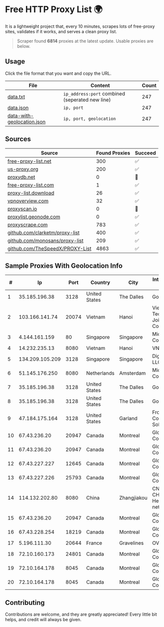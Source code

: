 
# Free HTTP Proxy List 🌍

It is a lightweight project that, every 10 minutes, scrapes lots of free-proxy sites, validates if it works, and serves a clean proxy list.


> Scraper found **6814** proxies at the latest update. Usable proxies are below.

## Usage

Click the file format that you want and copy the URL.


|File|Content|Count|
|----|-------|-----|
|[data.txt](https://raw.githubusercontent.com/themiralay/Proxy-List-World/master/data.txt)|`ip_address:port` combined (seperated new line)|247|
|[data.json](https://raw.githubusercontent.com/themiralay/Proxy-List-World/master/data.json)|`ip, port`|247|
|[data-with-geolocation.json](https://raw.githubusercontent.com/themiralay/Proxy-List-World/master/data-with-geolocation.json)|`ip, port, geolocation`|247|

## Sources

|Source|Found Proxies|Succeed|
|------|-------------|-------|
|[free-proxy-list.net](https://free-proxy-list.net)|300|✅|
|[us-proxy.org](https://www.us-proxy.org)|200|✅|
|[proxydb.net](http://proxydb.net)|0|🚫|
|[free-proxy-list.com](https://free-proxy-list.com/?page=&port=&type%5B%5D=http&type%5B%5D=https&up_time=0&search=Search)|1|✅|
|[proxy-list.download](https://www.proxy-list.download/HTTP)|26|✅|
|[vpnoverview.com](https://vpnoverview.com/privacy/anonymous-browsing/free-proxy-servers)|32|✅|
|[proxyscan.io](https://www.proxyscan.io)|0|🚫|
|[proxylist.geonode.com](https://proxylist.geonode.com/api/proxy-list?limit=300&page=1&sort_by=lastChecked&sort_type=desc&protocols=http,https)|0|✅|
|[proxyscrape.com](https://api.proxyscrape.com/v2/?request=displayproxies&protocol=http&timeout=10000&country=all&ssl=all&anonymity=all)|783|✅|
|[github.com/clarketm/proxy-list](https://raw.githubusercontent.com/clarketm/proxy-list/master/proxy-list-raw.txt)|400|✅|
|[github.com/monosans/proxy-list](https://raw.githubusercontent.com/monosans/proxy-list/main/proxies/http.txt)|209|✅|
|[github.com/TheSpeedX/PROXY-List](https://raw.githubusercontent.com/TheSpeedX/PROXY-List/master/http.txt)|4863|✅|


## Sample Proxies With Geolocation Info

|#|Ip|Port|Country|City|Internet Service Provider|
|-|--|----|-------|----|-------------------------|
|1|35.185.196.38|3128|United States|The Dalles|Google LLC|
|2|103.166.141.74|20074|Vietnam|Hanoi|Viet NAM Cloud Technology Joint Stock Company|
|3|4.144.161.159|80|Singapore|Singapore|Microsoft Corporation|
|4|14.232.235.13|8080|Vietnam|Hanoi|VNPT|
|5|134.209.105.209|3128|Singapore|Singapore|DigitalOcean, LLC|
|6|51.145.176.250|8080|Netherlands|Amsterdam|Microsoft Corporation|
|7|35.185.196.38|3128|United States|The Dalles|Google LLC|
|8|35.185.196.38|3128|United States|The Dalles|Google LLC|
|9|47.184.175.164|3128|United States|Garland|Frontier Communications Solutions|
|10|67.43.236.20|20947|Canada|Montreal|GloboTech Communications|
|11|67.43.236.20|20947|Canada|Montreal|GloboTech Communications|
|12|67.43.227.227|12645|Canada|Montreal|GloboTech Communications|
|13|67.43.227.226|25793|Canada|Montreal|GloboTech Communications|
|14|114.132.202.80|8080|China|Zhangjiakou|CNC Group CHINA169 Hebei Province network|
|15|67.43.236.20|20947|Canada|Montreal|GloboTech Communications|
|16|67.43.228.254|18219|Canada|Montreal|GloboTech Communications|
|17|5.196.111.30|20644|France|Gravelines|OVH SAS|
|18|72.10.160.173|24801|Canada|Montreal|GloboTech Communications|
|19|72.10.164.178|8045|Canada|Montreal|GloboTech Communications|
|20|72.10.164.178|8045|Canada|Montreal|GloboTech Communications|



## Contributing

Contributions are welcome, and they are greatly appreciated! Every
little bit helps, and credit will always be given.

